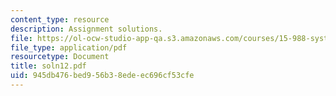 ```yaml
---
content_type: resource
description: Assignment solutions.
file: https://ol-ocw-studio-app-qa.s3.amazonaws.com/courses/15-988-system-dynamics-self-study-fall-1998-spring-1999/945db476bed956b38edeec696cf53cfe_soln12.pdf
file_type: application/pdf
resourcetype: Document
title: soln12.pdf
uid: 945db476-bed9-56b3-8ede-ec696cf53cfe
---
```


